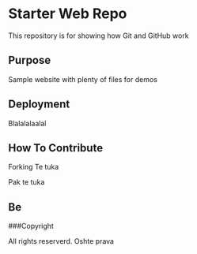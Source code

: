 # Starter Web Repo

This repository is for showing how Git and GitHub work

## Purpose

Sample website with plenty of files for demos

## Deployment

Blalalalaalal

## How To Contribute

Forking
Te tuka

Pak te tuka 

## Be 

###Copyright

All rights reserverd. 
Oshte prava 